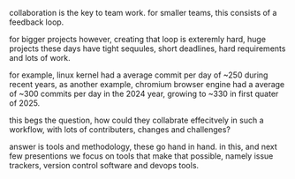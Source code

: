 
collaboration is the key to team work.
for smaller teams, this consists of a feedback loop.

for bigger projects however, creating that loop is exteremly hard,
huge projects these days have tight sequules, short deadlines, hard requirements and lots of work.

for example, linux kernel had a average commit per day of ~250 during recent years,
as another example, chromium browser engine had a average of ~300 commits per day in the 2024 year, growing to ~330 in first quater of 2025.

this begs the question, how could they collabrate effecitvely in such a workflow, with lots of contributers, changes and challenges?

answer is tools and methodology, these go hand in hand.
in this, and next few presentions we focus on tools that make that possible,
namely issue trackers, version control software and devops tools.
